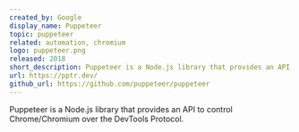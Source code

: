 ```yaml
---
created_by: Google
display_name: Puppeteer
topic: puppeteer
related: automation, chromium
logo: puppeteer.png
released: 2018
short_description: Puppeteer is a Node.js library that provides an API to control Chrome/Chromium over the DevTools Protocol.
url: https://pptr.dev/
github_url: https://github.com/puppeteer/puppeteer
---
```

Puppeteer is a Node.js library that provides an API to control Chrome/Chromium over the DevTools Protocol.